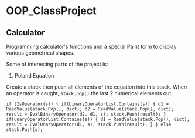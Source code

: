 # OOP_ClassProject

## Calculator

Programming calculator's functions and a special Paint form to display various geometrical shapes.

Some of interesting parts of the project is:

1. Poland Equation

Create a stack then push all elements of the equation into this stack. When an operator is caught, `stack.pop()` the last 2 numerical elements out.

`if (IsOperator(s))
                {
                    if(binaryOperatorList.Contains(s))
                    {
                        d1 = ReadValue(stack.Pop(), dict);
                        d2 = ReadValue(stack.Pop(), dict);
                        result = EvalBinaryOperator(d2, d1, s);
                        stack.Push(result);
                    }
                    if(unaryOperatorList.Contains(s))
                    {
                        d1 = ReadValue(stack.Pop(), dict);
                        result = EvalUnaryOperator(d1, s);
                        stack.Push(result);
                    }
                }
                else
                    stack.Push(s);
`
